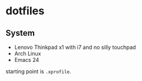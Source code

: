 dotfiles
========

## System
* Lenovo Thinkpad x1 with i7 and no silly touchpad
* Arch Linux
* Emacs 24


starting point is `.xprofile`.
